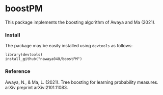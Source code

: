 # boostPM

This package implements the boosting algorithm of Awaya and Ma (2021).

### Install

The package may be easily installed using `devtools` as follows:

```
library(devtools)
install_github("nawaya040/boostPM")
```
### Reference

Awaya, N., & Ma, L. (2021). Tree boosting for learning probability measures. arXiv preprint arXiv:2101.11083.
